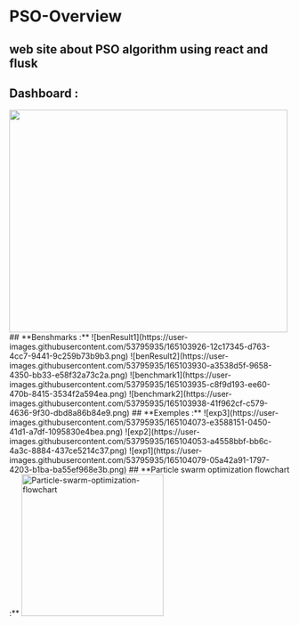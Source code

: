 # PSO-Overview
## web site about PSO algorithm using react and flusk
## **Dashboard :** 
<img src="https://user-images.githubusercontent.com/53795935/165104222-572593ae-786f-44fb-87b8-b6b54e05a5b7.png" width="500" height="400">
## **Benshmarks :**
![benResult1](https://user-images.githubusercontent.com/53795935/165103926-12c17345-d763-4cc7-9441-9c259b73b9b3.png)
![benResult2](https://user-images.githubusercontent.com/53795935/165103930-a3538d5f-9658-4350-bb33-e58f32a73c2a.png)
![benchmark1](https://user-images.githubusercontent.com/53795935/165103935-c8f9d193-ee60-470b-8415-3534f2a594ea.png)
![benchmark2](https://user-images.githubusercontent.com/53795935/165103938-41f962cf-c579-4636-9f30-dbd8a86b84e9.png)
## **Exemples :**
![exp3](https://user-images.githubusercontent.com/53795935/165104073-e3588151-0450-41d1-a7df-1095830e4bea.png)
![exp2](https://user-images.githubusercontent.com/53795935/165104053-a4558bbf-bb6c-4a3c-8884-437ce5214c37.png)
![exp1](https://user-images.githubusercontent.com/53795935/165104079-05a42a91-1797-4203-b1ba-ba55ef968e3b.png)
## **Particle swarm optimization flowchart :** 
<img width="255" alt="Particle-swarm-optimization-flowchart" src="https://user-images.githubusercontent.com/53795935/165101587-17cffcdf-7d60-44d9-bb05-c7cdec48ef09.png">
